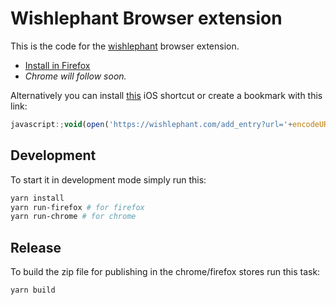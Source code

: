 # Wishlephant Browser extension

This is the code for the [wishlephant](https://wishlephant.com) browser extension.

* [Install in Firefox](https://addons.mozilla.org/en-US/firefox/addon/wishlephant/?src=search)
* *Chrome will follow soon.*

Alternatively you can install [this](https://www.icloud.com/shortcuts/d2bc9187df2349a7a1417976dd2b795b)
iOS shortcut or create a bookmark with this link:

```js
javascript:;void(open('https://wishlephant.com/add_entry?url='+encodeURIComponent(location.href),'_blank'));
```

## Development

To start it in development mode simply run this:

```sh
yarn install
yarn run-firefox # for firefox
yarn run-chrome # for chrome
```

## Release

To build the zip file for publishing in the chrome/firefox stores run
this task: 

```sh
yarn build
````

